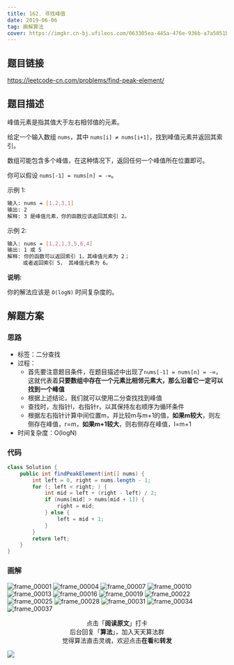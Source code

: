 ```yaml
---
title: 162. 寻找峰值
date: 2019-06-06
tag: 画解算法
cover: https://imgkr.cn-bj.ufileos.com/063305ea-445a-476e-936b-a7a5851bd6c1.png
---
```


## 题目链接

https://leetcode-cn.com/problems/find-peak-element/

## 题目描述

峰值元素是指其值大于左右相邻值的元素。

给定一个输入数组 `nums`，其中 `nums[i] ≠ nums[i+1]`，找到峰值元素并返回其索引。

数组可能包含多个峰值，在这种情况下，返回任何一个峰值所在位置即可。

你可以假设 `nums[-1] = nums[n] = -∞`。

示例 1:

```bash
输入: nums = [1,2,3,1]
输出: 2
解释: 3 是峰值元素，你的函数应该返回其索引 2。
```

示例 2:

```bash
输入: nums = [1,2,1,3,5,6,4]
输出: 1 或 5 
解释: 你的函数可以返回索引 1，其峰值元素为 2；
     或者返回索引 5， 其峰值元素为 6。
```

**说明:**

你的解法应该是 `O(logN)` 时间复杂度的。


## 解题方案

### 思路

- 标签：二分查找
- 过程：
  - 首先要注意题目条件，在题目描述中出现了`nums[-1] = nums[n] = -∞`，这就代表着**只要数组中存在一个元素比相邻元素大，那么沿着它一定可以找到一个峰值**
  - 根据上述结论，我们就可以使用二分查找找到峰值
  - 查找时，左指针l，右指针r，以其保持左右顺序为循环条件
  - 根据左右指针计算中间位置m，并比较m与m+1的值，**如果m较大**，则左侧存在峰值，r=m，**如果m+1较大**，则右侧存在峰值，l=m+1
- 时间复杂度：O(logN)

### 代码

```java
class Solution {
    public int findPeakElement(int[] nums) {
        int left = 0, right = nums.length - 1;
        for (; left < right; ) {
            int mid = left + (right - left) / 2;
            if (nums[mid] > nums[mid + 1]) {
                right = mid;
            } else {
                left = mid + 1;
            }
        }
        return left;
    }
}
```

### 画解

![frame_00001](https://imgkr.cn-bj.ufileos.com/bbebe5ef-5b9a-43a7-b1ab-f68d90e90439.png)
![frame_00004](https://imgkr.cn-bj.ufileos.com/a9676b29-1abd-433e-82d3-4eaed8d8d637.png)
![frame_00007](https://imgkr.cn-bj.ufileos.com/0658ff19-77df-41e6-a6fb-3791866a830a.png)
![frame_00010](https://imgkr.cn-bj.ufileos.com/424112d3-801f-41d2-8ef1-4eaa524c35d6.png)
![frame_00013](https://imgkr.cn-bj.ufileos.com/996124cc-c402-4afd-84bf-99a4d9480b2f.png)
![frame_00016](https://imgkr.cn-bj.ufileos.com/4c611b9a-57f8-45d1-aaf9-675e559e5ae7.png)
![frame_00019](https://imgkr.cn-bj.ufileos.com/b82cdb5f-91a6-426f-bd12-f15880510f2b.png)
![frame_00022](https://imgkr.cn-bj.ufileos.com/6a05e231-d767-4bd8-884f-ca646c015bc7.png)
![frame_00025](https://imgkr.cn-bj.ufileos.com/7fa00e90-4cd6-422f-9e38-d4f08164f068.png)
![frame_00028](https://imgkr.cn-bj.ufileos.com/b71ed911-28b6-4c02-815b-1884bde58eef.png)
![frame_00031](https://imgkr.cn-bj.ufileos.com/ed459c59-b6d2-43bc-9f8e-bbd1e1f62113.png)
![frame_00034](https://imgkr.cn-bj.ufileos.com/4e5ed6f2-7c61-4f96-b9d1-0589a676b872.png)
![frame_00037](https://imgkr.cn-bj.ufileos.com/063305ea-445a-476e-936b-a7a5851bd6c1.png)


<span style="display:block;text-align:center;">点击「<strong>阅读原文</strong>」打卡</span>
<span style="display:block;text-align:center;">后台回复「<strong>算法</strong>」，加入天天算法群</span>
<span style="display:block;text-align:center;">觉得算法直击灵魂，欢迎点击<strong>在看</strong>和<strong>转发</strong></span>

![](https://imgkr.cn-bj.ufileos.com/c3690018-4a92-4766-ac7e-ac54dd54c093.jpg)